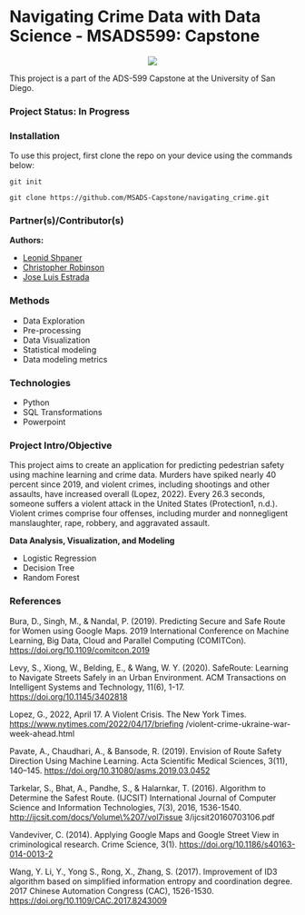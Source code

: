 # Navigating Crime Data with Data Science - MSADS599: Capstone

<p align = "center">
  <img src="https://c.tenor.com/9yaCKAT8LKYAAAAC/crime-scene.gif">
</p>

This project is a part of the ADS-599 Capstone at the University of San Diego. 

### Project Status: In Progress

### Installation

To use this project, first clone the repo on your device using the commands below:

`git init`

`git clone https://github.com/MSADS-Capstone/navigating_crime.git`

### Partner(s)/Contributor(s)  
**Authors:**  
* [Leonid Shpaner](https://github.com/lshpaner)  
* [Christopher Robinson](https://github.com/ChrisRobinsonUSD)  
* [Jose Luis Estrada](https://github.com/jose-luis-estrada)  

### Methods  
* Data Exploration  
* Pre-processing  
* Data Visualization  
* Statistical modeling  
* Data modeling metrics  

### Technologies  
* Python
* SQL Transformations  
* Powerpoint  

### Project Intro/Objective

This project aims to create an application for predicting pedestrian safety using machine learning and crime data. Murders have spiked nearly 40 percent since 2019, and violent crimes, including shootings and other assaults, have increased overall (Lopez, 2022). Every 26.3 seconds, someone suffers a violent attack in the United States (Protection1, n.d.). Violent crimes comprise four offenses, including murder and nonnegligent manslaughter, rape, robbery, and aggravated assault.

**Data Analysis, Visualization, and Modeling**  
* Logistic Regression
* Decision Tree
* Random Forest

### References
Bura, D., Singh, M., \& Nandal, P. (2019). Predicting Secure and Safe Route for Women using Google Maps. 2019 International Conference on Machine Learning, Big Data, Cloud and Parallel Computing (COMITCon). https://doi.org/10.1109/comitcon.2019

Levy, S., Xiong, W., Belding, E., \& Wang, W. Y. (2020). SafeRoute: Learning to Navigate Streets Safely in an Urban Environment. ACM Transactions on Intelligent Systems and Technology, 11(6), 1-17. https://doi.org/10.1145/3402818

Lopez, G., 2022, April 17. A Violent Crisis. The New York Times. https://www.nytimes.com/2022/04/17/briefing /violent-crime-ukraine-war-week-ahead.html

Pavate, A., Chaudhari, A., \& Bansode, R. (2019). Envision of Route Safety Direction Using Machine Learning. Acta Scientific Medical Sciences, 3(11), 140–145. https://doi.org/10.31080/asms.2019.03.0452

Tarkelar, S., Bhat, A., Pandhe, S., \& Halarnkar, T. (2016). Algorithm to Determine the Safest Route. (IJCSIT) International Journal of Computer Science and Information Technologies, 7(3), 2016, 1536-1540. http://ijcsit.com/docs/Volume\%207/vol7issue 3/ijcsit20160703106.pdf

Vandeviver, C. (2014). Applying Google Maps and Google Street View in criminological research. Crime Science, 3(1). https://doi.org/10.1186/s40163-014-0013-2

Wang, Y. Li, Y., Yong S., Rong, X., Zhang, S. (2017). Improvement of ID3 algorithm based on simplified information entropy and coordination degree. 2017 Chinese Automation Congress (CAC), 1526-1530. https://doi.org/10.1109/CAC.2017.8243009